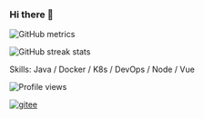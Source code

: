 ### Hi there 👋

<!--
**yuanqingx/yuanqingx** is a ✨ _special_ ✨ repository because its `README.md` (this file) appears on your GitHub profile.

Here are some ideas to get you started:

- 🔭 I’m currently working on ...
- 🌱 I’m currently learning ...
- 👯 I’m looking to collaborate on ...
- 🤔 I’m looking for help with ...
- 💬 Ask me about ...
- 📫 How to reach me: ...
- 😄 Pronouns: ...
- ⚡ Fun fact: ...

<img src="https://github-readme-stats.vercel.app/api?username=jingwux&show_icons=true&theme=radical&title_color=00CCCC&text_color=fff&icon_color=00CCCC">

![Top Langs](https://github-readme-stats.vercel.app/api/top-langs/?username=jingwux&theme=radical&title_color=00CCCC&text_color=fff)

-->


![GitHub metrics](https://metrics.lecoq.io/jingwux)  

![GitHub streak stats](https://github-readme-streak-stats.herokuapp.com/?user=jingwux)  


Skills: Java / Docker / K8s / DevOps / Node / Vue


![Profile views](https://gpvc.arturio.dev/jingwux)  

[<img src="https://gitee.com/static/images/logo-black.svg" heigth="40" alt="gitee">](https://gitee.com/jingwua)  
